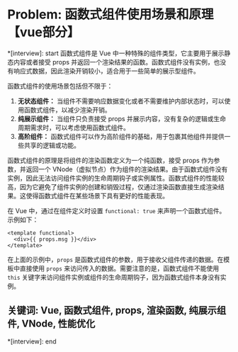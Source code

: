 # Problem: 函数式组件使用场景和原理【vue部分】

*[interview]: start
函数式组件是 Vue 中一种特殊的组件类型，它主要用于展示静态内容或者接受 props 并返回一个渲染结果的函数。函数式组件没有实例，也没有响应式数据，因此渲染开销较小，适合用于一些简单的展示型组件。

函数式组件的使用场景包括但不限于：

1. **无状态组件：** 当组件不需要响应数据变化或者不需要维护内部状态时，可以使用函数式组件，以减少渲染开销。
2. **纯展示组件：** 当组件只负责接受 props 并展示内容，没有复杂的逻辑或生命周期需求时，可以考虑使用函数式组件。
3. **高阶组件：** 函数式组件可以作为高阶组件的基础，用于包裹其他组件并提供一些共享的逻辑或功能。

函数式组件的原理是将组件的渲染函数定义为一个纯函数，接受 props 作为参数，并返回一个 VNode（虚拟节点）作为组件的渲染结果。由于函数式组件没有实例，因此无法访问组件实例的生命周期钩子或实例属性。函数式组件的性能较高，因为它避免了组件实例的创建和销毁过程，仅通过渲染函数直接生成渲染结果。这使得函数式组件在某些场景下具有更好的性能表现。

在 Vue 中，通过在组件定义时设置 `functional: true` 来声明一个函数式组件。示例如下：

```vue
<template functional>
  <div>{{ props.msg }}</div>
</template>
```

在上面的示例中，`props` 是函数式组件的参数，用于接收父组件传递的数据。在模板中直接使用 `props` 来访问传入的数据。需要注意的是，函数式组件不能使用 `this` 关键字来访问组件实例或组件的生命周期钩子，因为函数式组件本身没有实例。

## 关键词: Vue, 函数式组件, props, 渲染函数, 纯展示组件, VNode, 性能优化
*[interview]: end
